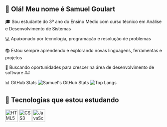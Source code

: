 ## 👋 Olá! Meu nome é Samuel Goulart  

🎓 Sou estudante do 3º ano do Ensino Médio com curso técnico em Análise e Desenvolvimento de Sistemas  

💻 Apaixonado por tecnologia, programação e resolução de problemas  

📚 Estou sempre aprendendo e explorando novas linguagens, ferramentas e projetos  

🚀 Buscando oportunidades para crescer na área de desenvolvimento de software  ## 

📊 GitHub Stats 
![Samuel's GitHub Stats](https://github-readme-stats.vercel.app/api?username=goulart2704&show_icons=true&theme=dark) 
![Top Langs](https://github-readme-stats.vercel.app/api/top-langs/?username=goulart2704&layout=compact&langs_count=3&theme=dark&hide=python,java,c,c++,php) 

## 🧠 Tecnologias que estou estudando 
<p align="left">  
  <img src="https://cdn.jsdelivr.net/gh/devicons/devicon/icons/html5/html5-original.svg" alt="HTML5" width="40" height="40"/>   
  <img src="https://cdn.jsdelivr.net/gh/devicons/devicon/icons/css3/css3-original.svg" alt="CSS3" width="40" height="40"/>   
  <img src="https://cdn.jsdelivr.net/gh/devicons/devicon/icons/javascript/javascript-original.svg" alt="JavaScript" width="40" height="40"/> </p>   
